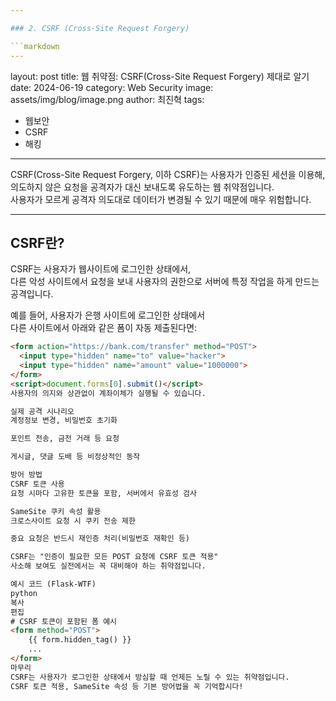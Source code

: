 ```yaml
---

### 2. CSRF (Cross-Site Request Forgery)

```markdown
---
```

layout: post
title:  웹 취약점: CSRF(Cross-Site Request Forgery) 제대로 알기
date:   2024-06-19
category: Web Security
image: assets/img/blog/image.png
author: 최진혁
tags:
  - 웹보안
  - CSRF
  - 해킹
---

CSRF(Cross-Site Request Forgery, 이하 CSRF)는 사용자가 인증된 세션을 이용해,  
의도하지 않은 요청을 공격자가 대신 보내도록 유도하는 웹 취약점입니다.  
사용자가 모르게 공격자 의도대로 데이터가 변경될 수 있기 때문에 매우 위험합니다.

---

## CSRF란?

CSRF는 사용자가 웹사이트에 로그인한 상태에서,  
다른 악성 사이트에서 요청을 보내 사용자의 권한으로 서버에 특정 작업을 하게 만드는 공격입니다.

예를 들어, 사용자가 은행 사이트에 로그인한 상태에서  
다른 사이트에서 아래와 같은 폼이 자동 제출된다면:

```html
<form action="https://bank.com/transfer" method="POST">
  <input type="hidden" name="to" value="hacker">
  <input type="hidden" name="amount" value="1000000">
</form>
<script>document.forms[0].submit()</script>
사용자의 의지와 상관없이 계좌이체가 실행될 수 있습니다.

실제 공격 시나리오
계정정보 변경, 비밀번호 초기화

포인트 전송, 금전 거래 등 요청

게시글, 댓글 도배 등 비정상적인 동작

방어 방법
CSRF 토큰 사용
요청 시마다 고유한 토큰을 포함, 서버에서 유효성 검사

SameSite 쿠키 속성 활용
크로스사이트 요청 시 쿠키 전송 제한

중요 요청은 반드시 재인증 처리(비밀번호 재확인 등)

CSRF는 "인증이 필요한 모든 POST 요청에 CSRF 토큰 적용"
사소해 보여도 실전에서는 꼭 대비해야 하는 취약점입니다.

예시 코드 (Flask-WTF)
python
복사
편집
# CSRF 토큰이 포함된 폼 예시
<form method="POST">
    {{ form.hidden_tag() }}
    ...
</form>
마무리
CSRF는 사용자가 로그인한 상태에서 방심할 때 언제든 노릴 수 있는 취약점입니다.
CSRF 토큰 적용, SameSite 속성 등 기본 방어법을 꼭 기억합시다!